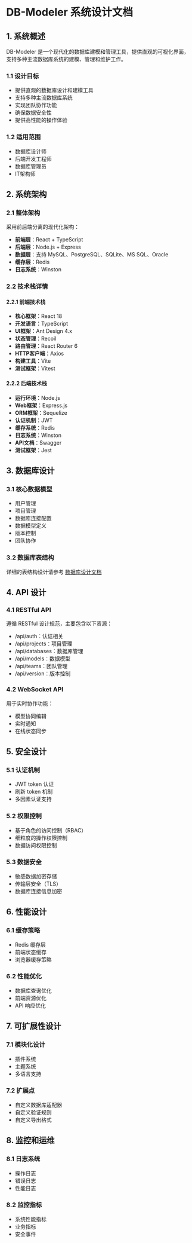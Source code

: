 # DB-Modeler 系统设计文档

## 1. 系统概述

DB-Modeler 是一个现代化的数据库建模和管理工具，提供直观的可视化界面，支持多种主流数据库系统的建模、管理和维护工作。

### 1.1 设计目标

- 提供直观的数据库设计和建模工具
- 支持多种主流数据库系统
- 实现团队协作功能
- 确保数据安全性
- 提供高性能的操作体验

### 1.2 适用范围

- 数据库设计师
- 后端开发工程师
- 数据库管理员
- IT架构师

## 2. 系统架构

### 2.1 整体架构

采用前后端分离的现代化架构：

- **前端层**：React + TypeScript
- **后端层**：Node.js + Express
- **数据层**：支持 MySQL、PostgreSQL、SQLite、MS SQL、Oracle
- **缓存层**：Redis
- **日志系统**：Winston

### 2.2 技术栈详情

#### 2.2.1 前端技术栈

- **核心框架**：React 18
- **开发语言**：TypeScript
- **UI框架**：Ant Design 4.x
- **状态管理**：Recoil
- **路由管理**：React Router 6
- **HTTP客户端**：Axios
- **构建工具**：Vite
- **测试框架**：Vitest

#### 2.2.2 后端技术栈

- **运行环境**：Node.js
- **Web框架**：Express.js
- **ORM框架**：Sequelize
- **认证机制**：JWT
- **缓存系统**：Redis
- **日志系统**：Winston
- **API文档**：Swagger
- **测试框架**：Jest

## 3. 数据库设计

### 3.1 核心数据模型

- 用户管理
- 项目管理
- 数据库连接配置
- 数据模型定义
- 版本控制
- 团队协作

### 3.2 数据库表结构

详细的表结构设计请参考 [数据库设计文档](./database-design.md)

## 4. API 设计

### 4.1 RESTful API

遵循 RESTful 设计规范，主要包含以下资源：

- /api/auth：认证相关
- /api/projects：项目管理
- /api/databases：数据库管理
- /api/models：数据模型
- /api/teams：团队管理
- /api/version：版本控制

### 4.2 WebSocket API

用于实时协作功能：

- 模型协同编辑
- 实时通知
- 在线状态同步

## 5. 安全设计

### 5.1 认证机制

- JWT token 认证
- 刷新 token 机制
- 多因素认证支持

### 5.2 权限控制

- 基于角色的访问控制（RBAC）
- 细粒度的操作权限控制
- 数据访问权限控制

### 5.3 数据安全

- 敏感数据加密存储
- 传输层安全（TLS）
- 数据库连接信息加密

## 6. 性能设计

### 6.1 缓存策略

- Redis 缓存层
- 前端状态缓存
- 浏览器缓存策略

### 6.2 性能优化

- 数据库查询优化
- 前端资源优化
- API 响应优化

## 7. 可扩展性设计

### 7.1 模块化设计

- 插件系统
- 主题系统
- 多语言支持

### 7.2 扩展点

- 自定义数据库适配器
- 自定义验证规则
- 自定义导出格式

## 8. 监控和运维

### 8.1 日志系统

- 操作日志
- 错误日志
- 性能日志

### 8.2 监控指标

- 系统性能指标
- 业务指标
- 安全事件
